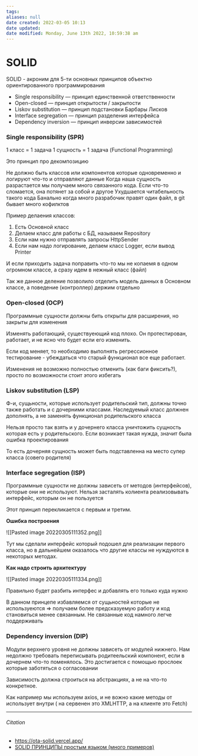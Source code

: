 ```yaml
---
tags: 
aliases: null
date created: 2022-03-05 10:13
date updated:
date modified: Monday, June 13th 2022, 10:59:38 am
---
```


# SOLID

SOLID - акроним для 5-ти основных принципов объектно ориентированного программирования

- Single responsibility — принцип единственной ответственности
- Open-closed — принцип открытости / закрытости
- Liskov substitution — принцип подстановки Барбары Лисков
- Interface segregation — принцип разделения интерфейса
- Dependency inversion — принцип инверсии зависимостей

### Single responsibility (SPR)

1 класс = 1 задача
1 сущность = 1 задача (Functional Programming)

Это принцип про декомпозицию

Не должно быть классов или компонентов которые одновременно и логируют что-то и отправляют данные
Когда наша сущность разрастается мы получаем много связанного кода.  Если что-то сломается, она потянет за собой и другое
Ухудшается читабельность такого кода
Банально когда много разрабочик правят один файл, в git бывает много кофилктов

Пример делаения классов:
1. Есть Основной класс
2. Делаем класс для работы с БД, называем Repository
3. Если нам нужно отправлять запросы HttpSender
4. Если нам надо логирование, делаем класс Logger, если вывод Printer

И если приходить задача поправить что-то мы не копаемя в одном огромном классе, а сразу идем в нежный класс (файл)

Так же данное деление позволило отделить модель данных в Основном классе, а поведение (контроллер) держим отдельно

### Open-closed (OCP)

Программные сущности должны бить открыты для расширения, но закрыты для изменения

Изменять работающий, существуеющий код плохо. Он протестирован, работает, и не ясно что будет если его изменить.

Если код меняет, то необходимо выполнять регрессионное тестирование - убеждаться что старый функционал все еще работает.

Изменения не возможно полностью отменить (как баги фиксить?), просто по возможности стоит этого избегать

### Liskov substitution (LSP)

Ф-и, сущьности, которые использует родительский тип, должны точно также работать и с дочерними классами.
Наследуемый класс должнен дополнять, а не заменять функционал родительского класса

Нельзя просто так взять и у дочернего класса уничтожить сущность которая есть у родительского. Если возникает такая нужда, значит была ошибка проектирования

То есть дочерняя сущность может быть подставленна на место супер класса (совего родителя)

### Interface segregation (ISP)

Программные сущности не должны зависеть от методов (интерфейсов), которые они не используют.
Нельзя засталять колиента реализовывать интерфейс, которым он не пользуется

Этот принцип перекликается с первым и третим.

**Ошибка построения**

![[Pasted image 20220305111352.png]]

Тут мы сделали интерфейс который подошел для реализации первого класса, но в дальнейшем оказалось что другие классы не нуждуются в некоторых методах.

**Как надо строить архитектуру**

![[Pasted image 20220305111334.png]]

Правильно будет разбить интерфес и добавлять его только куда нужно

В данном принцепе избавляемся от сущьностей которые не используеются => получаем более предсказуемую работу и код становиться менее связанным. Не связанные код намного легче поддерживать

### Dependency inversion (DIP)

 Модули верхнего уровня не должны зависеть от модулей нижнего. Нам недолжно требовать переписывать родитеельский компонент, если в дочернем что-то поменялось. Это достигается с помощью прослоек которые заботяться о согласовании
 
 Зависимость должна строиться на абстракциях, а не на что-то конкретное.

Как например мы используем axios, и не вожно какие методы от использует внутри ( на сервенен это XMLHTTP, а на клиенте это Fetch)
 

---

###### Citation

- https://ota-solid.vercel.app/
- [SOLID ПРИНЦИПЫ простым языком (много примеров)](https://www.youtube.com/watch?v=TxZwqVTaCmA&list=PLZTsCOAKJJ_YjEHsB4HJQ9GnB7I_g3n1l&index=1&t=3s&ab_channel=UlbiTV)
